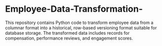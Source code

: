 # Employee-Data-Transformation-
This repository contains Python code to transform employee data from a columnar format into a historical, row-based versioning format suitable for database storage. The transformed data includes records for compensation, performance reviews, and engagement scores.
